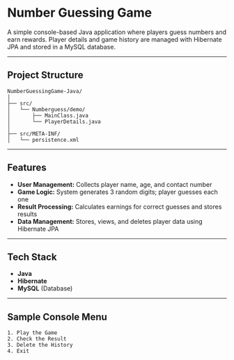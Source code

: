 # Number Guessing Game

A simple console-based Java application where players guess numbers and earn rewards. Player details and game history are managed with Hibernate JPA and stored in a MySQL database.

---

## Project Structure

```text
NumberGuessingGame-Java/
│
├── src/
│   └── Numberguess/demo/
│       ├── MainClass.java
│       └── PlayerDetails.java
│
├── src/META-INF/
│   └── persistence.xml
```

---

## Features

- **User Management:** Collects player name, age, and contact number  
- **Game Logic:** System generates 3 random digits; player guesses each one  
- **Result Processing:** Calculates earnings for correct guesses and stores results  
- **Data Management:** Stores, views, and deletes player data using Hibernate JPA  

---

## Tech Stack

- **Java** 
- **Hibernate**  
- **MySQL** (Database)  

---

## Sample Console Menu
```text
1. Play the Game  
2. Check the Result  
3. Delete the History  
4. Exit  
```
